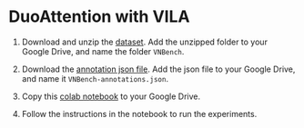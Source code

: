 # DuoAttention with VILA

1. Download and unzip the [dataset](https://drive.google.com/file/d/1KOUzy07viQzpmpcBqydUA043VQZ4nmRv/view). Add the unzipped folder to your Google Drive, and name the folder `VNBench`.

2. Download the [annotation json file](https://huggingface.co/datasets/videoniah/VNBench/tree/main). Add the json file to your Google Drive, and name it `VNBench-annotations.json`.

3. Copy this [colab notebook](https://colab.research.google.com/drive/1SCX6QiHwsIvnYsdxnRqF6EkLS7qAmVRf?usp=sharing) to your Google Drive.

4. Follow the instructions in the notebook to run the experiments.
